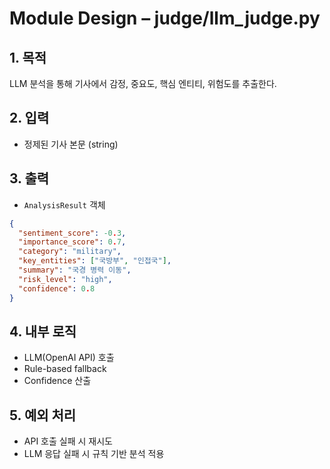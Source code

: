 # Module Design – judge/llm_judge.py

## 1. 목적
LLM 분석을 통해 기사에서 감정, 중요도, 핵심 엔티티, 위험도를 추출한다.

## 2. 입력
- 정제된 기사 본문 (string)

## 3. 출력
- `AnalysisResult` 객체
```json
{
  "sentiment_score": -0.3,
  "importance_score": 0.7,
  "category": "military",
  "key_entities": ["국방부", "인접국"],
  "summary": "국경 병력 이동",
  "risk_level": "high",
  "confidence": 0.8
}
```

## 4. 내부 로직
- LLM(OpenAI API) 호출
- Rule-based fallback
- Confidence 산출

## 5. 예외 처리
- API 호출 실패 시 재시도
- LLM 응답 실패 시 규칙 기반 분석 적용
